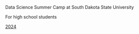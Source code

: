 Data Science Summer Camp at South Dakota State University

For high school students


[2024](https://gexijin.github.io/camp/2024/)
